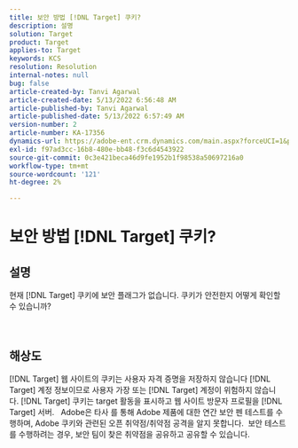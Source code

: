 ```yaml
---
title: 보안 방법 [!DNL Target] 쿠키?
description: 설명
solution: Target
product: Target
applies-to: Target
keywords: KCS
resolution: Resolution
internal-notes: null
bug: false
article-created-by: Tanvi Agarwal
article-created-date: 5/13/2022 6:56:48 AM
article-published-by: Tanvi Agarwal
article-published-date: 5/13/2022 6:57:49 AM
version-number: 2
article-number: KA-17356
dynamics-url: https://adobe-ent.crm.dynamics.com/main.aspx?forceUCI=1&pagetype=entityrecord&etn=knowledgearticle&id=c85e53db-89d2-ec11-a7b5-00224809c27a
exl-id: f97ad3cc-16b8-480e-bb48-f3c6d4543922
source-git-commit: 0c3e421beca46d9fe1952b1f98538a50697216a0
workflow-type: tm+mt
source-wordcount: '121'
ht-degree: 2%

---
```


# 보안 방법 [!DNL Target] 쿠키?

## 설명

현재 [!DNL Target] 쿠키에 보안 플래그가 없습니다. 쿠키가 안전한지 어떻게 확인할 수 있습니까?<br><br><br>

## 해상도


[!DNL Target] 웹 사이트의 쿠키는 사용자 자격 증명을 저장하지 않습니다 [!DNL Target] 계정 정보이므로 사용자 가장 또는 [!DNL Target] 계정이 위험하지 않습니다. [!DNL Target] 쿠키는 target 활동을 표시하고 웹 사이트 방문자 프로필을 [!DNL Target] 서버.
 
Adobe은 타사 를 통해 Adobe 제품에 대한 연간 보안 펜 테스트를 수행하며, Adobe 쿠키와 관련된 오픈 취약점/취약점 공격을 알지 못합니다.  보안 테스트를 수행하려는 경우, 보안 팀이 찾은 취약점을 공유하고 공유할 수 있습니다.
